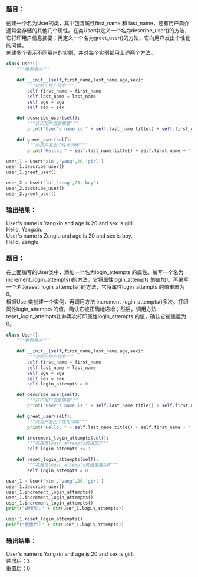 ### 题目：
创建一个名为User的类，其中包含属性first_name 和 last_name，还有用户简介通常会存储的其他几个属性。在类User中定义一个名为describe_user()的方法，它打印用户信息摘要；再定义一个名为greet_user()的方法，它向用户发出个性化的问候。    
创建多个表示不同用户的实例，并对每个实例都用上述两个方法。

``` python
class User():
    """服务用户"""

    def __init__(self,first_name,last_name,age,sex):
        """初始化用户信息"""
        self.first_name = first_name
        self.last_name = last_name
        self.age = age
        self.sex = sex

    def describe_user(self):
        """打印用户信息摘要"""
        print("User's name is " + self.last_name.title() + self.first_name + " and age is " + str(self.age) + " and sex is " + self.sex + ".")

    def greet_user(self):
        """向用户发出个性化问候"""
        print("Hello, " + self.last_name.title() + self.first_name + '.')

user_1 = User('xin','yang',20,'girl')
user_1.describe_user()
user_1.greet_user()

user_2 = User('lu','zeng',20,'boy')
user_2.describe_user()
user_2.greet_user()

```

### 输出结果：  
User's name is Yangxin and age is 20 and sex is girl.   
Hello, Yangxin.    
User's name is Zenglu and age is 20 and sex is boy.   
Hello, Zenglu.   


### 题目：

在上面编写的User类中，添加一个名为login_attempts 的属性。编写一个名为 increment_login_attempts()的方法，它将属性login_attempts 的值加1。再编写一个名为reset_login_attempts()的方法，它将属性login_attempts 的值重置为0。         
根据User类创建一个实例，再调用方法 increment_login_attempts()多次。打印属性login_attempts 的值，确认它被正确地递增；然后，调用方法reset_login_attempts(),并再次打印属性login_attempts 的值，确认它被重置为 0。
    
``` python 
class User():
    """服务用户"""

    def __init__(self,first_name,last_name,age,sex):
        """初始化用户信息"""
        self.first_name = first_name
        self.last_name = last_name
        self.age = age
        self.sex = sex
        self.login_attempts = 0

    def describe_user(self):
        """打印用户信息摘要"""
        print("User's name is " + self.last_name.title() + self.first_name + " and age is " + str(self.age) + " and sex is " + self.sex + ".")

    def greet_user(self):
        """向用户发出个性化问候"""
        print("Hello, " + self.last_name.title() + self.first_name + '.')

    def increment_login_attempts(self):
        """将属性login_attempts的值加1"""
        self.login_attempts += 1

    def reset_login_attempts(self):
        """将属性login_attempts的值重置为0"""
        self.login_attempts = 0

user_1 = User('xin','yang',20,'girl')
user_1.describe_user()
user_1.increment_login_attempts()
user_1.increment_login_attempts()
user_1.increment_login_attempts()
print("递增后：" + str(user_1.login_attempts))

user_1.reset_login_attempts()
print("重置后：" + str(user_1.login_attempts))

```


### 输出结果：
User's name is Yangxin and age is 20 and sex is girl.    
递增后：3   
重置后：0   
    
